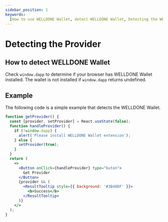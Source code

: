 ```yaml
---
sidebar_position: 1
keywords:
  [How to use WELLDONE Wallet, detect WELLDONE Wallet, Detecting the WELLDONE Wallet Provider]
---
```


# Detecting the Provider

## How to detect WELLDONE Wallet

Check `window.dapp` to determine if your browser has WELLDONE Wallet installed. The wallet is not installed if `window.dapp` returns undefined.

## Example

The following code is a simple example that detects the WELLDONE Wallet.

```jsx live
function getProvider() {
  const [provider, setProvider] = React.useState(false);
  function handleProvider() {
    if (!window.dapp) {
      alert('Please install WELLDONE Wallet extension');
    } else {
      setProvider(true);
    }
  }
  return (
    <>
      <Button onClick={handleProvider} type="buton">
        Get Provider
      </Button>
      {provider && (
        <ResultTooltip style={{ background: '#3B48DF' }}>
          <b>Success</b>
        </ResultTooltip>
      )}
    </>
  );
}
```
